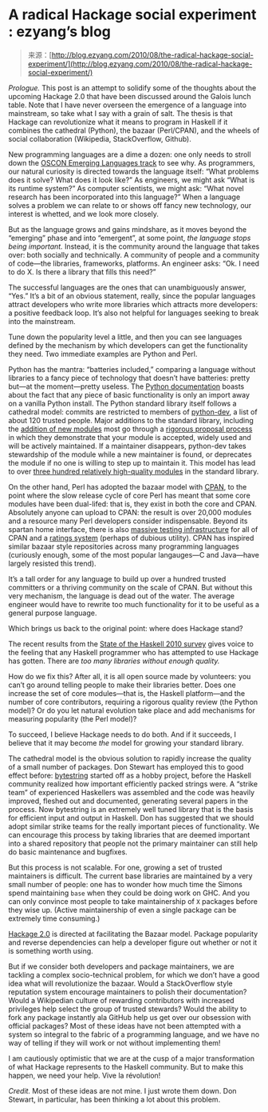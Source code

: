 <!--yml
category: 未分类
date: 2024-07-01 18:18:11
-->

# A radical Hackage social experiment : ezyang’s blog

> 来源：[http://blog.ezyang.com/2010/08/the-radical-hackage-social-experiment/](http://blog.ezyang.com/2010/08/the-radical-hackage-social-experiment/)

*Prologue.* This post is an attempt to solidify some of the thoughts about the upcoming Hackage 2.0 that have been discussed around the Galois lunch table. Note that I have never overseen the emergence of a language into mainstream, so take what I say with a grain of salt. The thesis is that Hackage can revolutionize what it means to program in Haskell if it combines the cathedral (Python), the bazaar (Perl/CPAN), and the wheels of social collaboration (Wikipedia, StackOverflow, Github).

New programming languages are a dime a dozen: one only needs to stroll down the [OSCON Emerging Languages track](http://emerginglangs.com/speakers/) to see why. As programmers, our natural curiosity is directed towards the language itself: “What problems does it solve? What does it look like?” As engineers, we might ask “What is its runtime system?” As computer scientists, we might ask: “What novel research has been incorporated into this language?” When a language solves a problem we can relate to or shows off fancy new technology, our interest is whetted, and we look more closely.

But as the language grows and gains mindshare, as it moves beyond the “emerging” phase and into “emergent”, at some point, *the language stops being important.* Instead, it is the community around the language that takes over: both socially and technically. A community of people and a community of code—the libraries, frameworks, platforms. An engineer asks: “Ok. I need to do X. Is there a library that fills this need?”

The successful languages are the ones that can unambiguously answer, “Yes.” It’s a bit of an obvious statement, really, since the popular languages attract developers who write more libraries which attracts more developers: a positive feedback loop. It’s also not helpful for languages seeking to break into the mainstream.

Tune down the popularity level a little, and then you can see languages defined by the mechanism by which developers can get the functionality they need. Two immediate examples are Python and Perl.

Python has the mantra: “batteries included,” comparing a language without libraries to a fancy piece of technology that doesn’t have batteries: pretty but—at the moment—pretty useless. The [Python documentation](http://www.python.org/about/) boasts about the fact that any piece of basic functionality is only an import away on a vanilla Python install. The Python standard library itself follows a cathedral model: commits are restricted to members of [python-dev](http://www.python.org/dev/committers), a list of about 120 trusted people. Major additions to the standard library, including the [addition of new modules](http://www.python.org/dev/peps/pep-0002/) most go through a [rigorous proposal process](http://www.python.org/dev/peps/) in which they demonstrate that your module is accepted, widely used and will be actively maintained. If a maintainer disappears, python-dev takes stewardship of the module while a new maintainer is found, or deprecates the module if no one is willing to step up to maintain it. This model has lead to over [three hundred relatively high-quality modules](http://docs.python.org/library/) in the standard library.

On the other hand, Perl has adopted the bazaar model with [CPAN](http://www.cpan.org), to the point where the slow release cycle of core Perl has meant that some core modules have been dual-lifed: that is, they exist in both the core and CPAN. Absolutely anyone can upload to CPAN: the result is over 20,000 modules and a resource many Perl developers consider indispensable. Beyond its spartan home interface, there is also [massive testing infrastructure](http://deps.cpantesters.org/) for all of CPAN and a [ratings system](http://cpanratings.perl.org/) (perhaps of dubious utility). CPAN has inspired similar bazaar style repositories across many programming languages (curiously enough, some of the most popular langauges—C and Java—have largely resisted this trend).

It’s a tall order for any language to build up over a hundred trusted committers or a thriving community on the scale of CPAN. But without this very mechanism, the language is dead out of the water. The average engineer would have to rewrite too much functionality for it to be useful as a general purpose language.

Which brings us back to the original point: where does Hackage stand?

The recent results from the [State of the Haskell 2010 survey](http://blog.johantibell.com/2010/08/results-from-state-of-haskell-2010.html) gives voice to the feeling that any Haskell programmer who has attempted to use Hackage has gotten. There are *too many libraries without enough quality.*

How do we fix this? After all, it is all open source made by volunteers: you can’t go around telling people to make their libraries better. Does one increase the set of core modules—that is, the Haskell platform—and the number of core contributors, requiring a rigorous quality review (the Python model)? Or do you let natural evolution take place and add mechanisms for measuring popularity (the Perl model)?

To succeed, I believe Hackage needs to do both. And if it succeeds, I believe that it may become *the* model for growing your standard library.

The cathedral model is the obvious solution to rapidly increase the quality of a small number of packages. Don Stewart has employed this to good effect before: [bytestring](http://hackage.haskell.org/package/bytestring) started off as a hobby project, before the Haskell community realized how important efficiently packed strings were. A “strike team” of experienced Haskellers was assembled and the code was heavily improved, fleshed out and documented, generating several papers in the process. Now bytestring is an extremely well tuned library that is the basis for efficient input and output in Haskell. Don has suggested that we should adopt similar strike teams for the really important pieces of functionality. We can encourage this process by taking libraries that are deemed important into a shared repository that people not the primary maintainer can still help do basic maintenance and bugfixes.

But this process is not scalable. For one, growing a set of trusted maintainers is difficult. The current base libraries are maintained by a very small number of people: one has to wonder how much time the Simons spend maintaining `base` when they could be doing work on GHC. And you can only convince most people to take maintainership of `X` packages before they wise up. (Active maintainership of even a single package can be extremely time consuming.)

[Hackage 2.0](http://cogracenotes.wordpress.com/2010/08/08/hackage-on-sparky/) is directed at facilitating the Bazaar model. Package popularity and reverse dependencies can help a developer figure out whether or not it is something worth using.

But if we consider both developers and package maintainers, we are tackling a complex socio-technical problem, for which we don’t have a good idea what will revolutionize the bazaar. Would a StackOverflow style reputation system encourage maintainers to polish their documentation? Would a Wikipedian culture of rewarding contributors with increased privileges help select the group of trusted stewards? Would the ability to fork any package instantly ala GitHub help us get over our obsession with official packages? Most of these ideas have not been attempted with a system so integral to the fabric of a programming language, and we have no way of telling if they will work or not without implementing them!

I am cautiously optimistic that we are at the cusp of a major transformation of what Hackage represents to the Haskell community. But to make this happen, we need your help. Vive la révolution!

*Credit.* Most of these ideas are not mine. I just wrote them down. Don Stewart, in particular, has been thinking a lot about this problem.